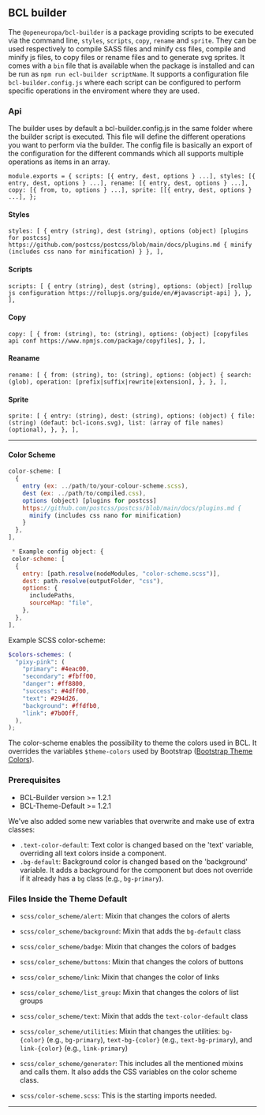 ## BCL builder

The `@openeuropa/bcl-builder` is a package providing scripts to be executed via
the command line, `styles`, `scripts`, `copy`, `rename` and `sprite`.
They can be used respectively to compile SASS files and minify css
files, compile and minify js files, to copy files or rename files and to generate
svg sprites.
It comes with a `bin` file that is available when the package is installed and
can be run as `npm run ecl-builder scriptName`.
It supports a configuration file `bcl-builder.config.js` where each script can
be configured to perform specific operations in the enviroment where they are
used.

### Api

The builder uses by default a bcl-builder.config.js in the same folder where the
builder script is executed.
This file will define the different operations you want to perform via the builder.
The config file is basically an export of the configuration for the different
commands which all supports multiple operations as items in an array.

`module.exports = { scripts: [{ entry, dest, options } ...], styles: [{ entry, dest, options } ...], rename: [{ entry, dest, options } ...], copy: [{ from, to, options } ...], sprite: [[{ entry, dest, options } ...], };`

#### Styles

`styles: [ { entry (string), dest (string), options (object) [plugins for postcss] https://github.com/postcss/postcss/blob/main/docs/plugins.md { minify (includes css nano for minification) } }, ],`

#### Scripts

`scripts: [ { entry (string), dest (string), options: (object) [rollup js configuration https://rollupjs.org/guide/en/#javascript-api] }, }, ],`

#### Copy

`copy: [ { from: (string), to: (string), options: (object) [copyfiles api conf https://www.npmjs.com/package/copyfiles], }, ],`

#### Reaname

`rename: [ { from: (string), to: (string), options: (object) { search: (glob), operation: [prefix|suffix|rewrite|extension], }, }, ],`

#### Sprite

`sprite: [ { entry: (string), dest: (string), options: (object) { file: (string) (defaut: bcl-icons.svg), list: (array of file names) (optional), }, }, ],`

---

#### Color Scheme

```javascript
color-scheme: [
  {
    entry (ex: ../path/to/your-colour-scheme.scss),
    dest (ex: ../path/to/compiled.css),
    options (object) [plugins for postcss]
    https://github.com/postcss/postcss/blob/main/docs/plugins.md {
      minify (includes css nano for minification)
    }
  },
],

 * Example config object: {
 color-scheme: [
  {
    entry: [path.resolve(nodeModules, "color-scheme.scss")],
    dest: path.resolve(outputFolder, "css"),
    options: {
      includePaths,
      sourceMap: "file",
    },
  },
],
```

Example SCSS color-scheme:

```scss
$colors-schemes: (
  "pixy-pink": (
    "primary": #4eac00,
    "secondary": #fbff00,
    "danger": #ff8800,
    "success": #4dff00,
    "text": #294d26,
    "background": #ffdfb0,
    "link": #7b00ff,
  ),
);
```

The color-scheme enables the possibility to theme the colors used in BCL. It overrides the variables `$theme-colors` used by Bootstrap ([Bootstrap Theme Colors](https://getbootstrap.com/docs/5.0/customize/color/#theme-colors)).

### Prerequisites

- BCL-Builder version >= 1.2.1
- BCL-Theme-Default >= 1.2.1

We've also added some new variables that overwrite and make use of extra classes:

- `.text-color-default`: Text color is changed based on the 'text' variable, overriding all text colors inside a component.
- `.bg-default`: Background color is changed based on the 'background' variable. It adds a background for the component but does not override if it already has a `bg` class (e.g., `bg-primary`).

### Files Inside the Theme Default

- `scss/color_scheme/alert`: Mixin that changes the colors of alerts
- `scss/color_scheme/background`: Mixin that adds the `bg-default` class
- `scss/color_scheme/badge`: Mixin that changes the colors of badges
- `scss/color_scheme/buttons`: Mixin that changes the colors of buttons
- `scss/color_scheme/link`: Mixin that changes the color of links
- `scss/color_scheme/list_group`: Mixin that changes the colors of list groups
- `scss/color_scheme/text`: Mixin that adds the `text-color-default` class
- `scss/color_scheme/utilities`: Mixin that changes the utilities: `bg-{color}` (e.g., `bg-primary`), `text-bg-{color}` (e.g., `text-bg-primary`), and `link-{color}` (e.g., `link-primary`)
- `scss/color_scheme/generator`: This includes all the mentioned mixins and calls them. It also adds the CSS variables on the color scheme class.

- `scss/color-scheme.scss`: This is the starting imports needed.

---
